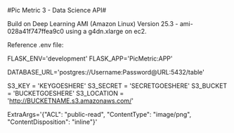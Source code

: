 #Pic Metric 3 - Data Science API#


Build on Deep Learning AMI (Amazon Linux) Version 25.3 - ami-028a41f747ffea9c0 using a g4dn.xlarge on ec2.

Reference .env file:

FLASK_ENV='development'
FLASK_APP='PicMetric:APP'

DATABASE_URL='postgres://Username:Password@URL:5432/table'

S3_KEY = 'KEYGOESHERE'
S3_SECRET = 'SECRETGOESHERE'
S3_BUCKET = 'BUCKETGOESHERE'
S3_LOCATION = 'http://BUCKETNAME.s3.amazonaws.com/'

ExtraArgs='{"ACL": "public-read", "ContentType": "image/png", "ContentDisposition": "inline"}'

